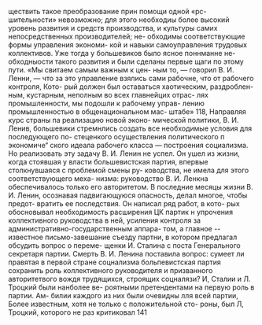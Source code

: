 ществить такое преобразование прин помощи одной «рс-
шительности» невозможно; для этого необходиы более
высокий уровень развития и средств производства, и
культуры самих непосредственных производителей; не-
обходимы соответствующие формы управления экономи-
кой и навыки самоуправления трудовых коллективов.
Уже тогда у большевиков было ясное поннманне не-
обходныости такого развития и были сделаны первые
щаги по этому пути. «Мы свитаем самым важным к цен-
ным то, — говорил В. И. Ленни, — что за это управление
взялись сами рабочне, что от рабочего контроля, Кото-
рый должен был оставаться хаотическим, раздроблен-
ным, кустарным, неполным во всех главнейцих отрас-
лях промышленности, мы подошли к рабочему управ-
лению промышленностью в общенациональном мас-
штабе» 118,
Направляя курс страны па реализацию новой эконо-
мической политики, В. И. Ленив, большевики стремнлись
создать все необходимые условия для последующего по-
стеценкого осуществления политического п экономиче“
ского идеала рабочего класса — построения социализма.
Но реализовать эту задачу В. И. Ленин не успел. Он
ушел из жизни, когда стоявшая у власти большевистская
партия, впервые столкнувшаяся с проблемой смены ру-
ководства, не имела для этого соответствующего меха-
низма: руководство В. И. Ленкна обеспечивалось только
его авторитетом.
В последние месяцы жизни В. И. Ленин, осознавая
падвигающуюся опасность, делал многое, чтобы предот-
вратить ее последствия. Он написал ряд работ, в кото-
рых обосновывал необходимость расширения ЦК партик
н упрочения коллективного руководства в ней, усиления
контроля за административно-государственным аппара-
том, а главное -- известное письмо-завешание съезду
партни, в котором предлагал обсудить вопрос о переме-
щенки И. Сталина с поста Генерального секретаря
партии.
Смерть В. И. Ленина поставила вопрос: сумеет ли
правятая в первой стране соцнализма больпевистская
партия сохранить роль коллективного руководителя и
призванного авторитетвого вождя трудящихся, строящих
соцналязи? И, Сталии и Л. Троцкий были нанболее ве-
роятными претендентами на первую роль в партии. Ам-
билии каждого из них были очевидны лля всей партии,
Более известным, хотя не только с положительной сто-
роны, был Л, Троцкий, которого не раз критиковал
141
